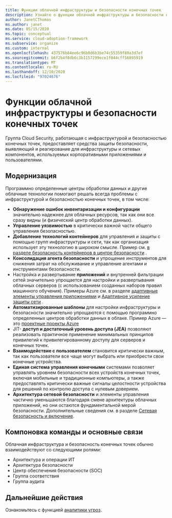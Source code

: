 ```yaml
---
title: Функции облачной инфраструктуры и безопасности конечных точек
description: Узнайте о функции облачной инфраструктуры и безопасности конечных точек.
author: JanetCThomas
ms.author: janet
ms.date: 05/15/2020
ms.topic: conceptual
ms.service: cloud-adoption-framework
ms.subservice: organize
ms.custom: internal
ms.openlocfilehash: 437576b84ee6c96b0d6b3be74c55359f80a3d7ef
ms.sourcegitcommit: b6f2b4f8db6c3b1157299ece1f044cff56895919
ms.translationtype: MT
ms.contentlocale: ru-RU
ms.lasthandoff: 12/10/2020
ms.locfileid: "97024676"
---
```

# <a name="function-of-cloud-infrastructure-and-endpoint-security"></a>Функции облачной инфраструктуры и безопасности конечных точек

Группа Cloud Security, работающая с инфраструктурой и безопасностью конечных точек, предоставляет средства защиты безопасности, выявляющий и реагирование для инфраструктуры и сетевых компонентов, используемых корпоративными приложениями и пользователями.

## <a name="modernization"></a>Модернизация

Программно определенные центры обработки данных и другие облачные технологии помогают решать всегда проблемы с инфраструктурой и безопасностью конечных точек, в том числе:

- **Обнаружение ошибок инвентаризации и конфигурации** значительно надежнее для облачных ресурсов, так как они все сразу видны (и физический центр обработки данных).
- **Управление уязвимостью** в критически важной части общего управления безопасностью.
- **Добавление технологий контейнеров** для управления и защиты с помощью групп инфраструктуры и сети, так как организация использует эту технологию в широком смысле. Пример см. [в разделе безопасность контейнеров в центре безопасности](/azure/security-center/container-security) .
- **Консолидация агента безопасности** и упрощение инструментов для снижения затрат на обслуживание и управление агентами и инструментами безопасности.
- Настройка и развертывание **приложений** и внутренней фильтрации сетей значительно упрощается для настройки и развертывания облачных серверов (с использованием созданных наборов правил машинного обучения). Примеры Azure см. в разделе [адаптивные элементы управления приложениями](/azure/security-center/security-center-adaptive-application) и [Адаптивное усиление защиты сети](/azure/security-center/security-center-adaptive-network-hardening) .
- **Автоматизированные шаблоны** для настройки инфраструктуры и безопасности значительно упрощаются с помощью программно определенных центров обработки данных в облаке. Пример Azure — это [проектные проекты Azure](/azure/governance/blueprints/overview)
- JIT- **доступ и достаточный уровень доступа (JEA)** позволяют реализовать практичное применение минимальных принципов привилегий к привилегированному доступу для серверов и конечных точек.
- **Взаимодействие с пользователем** становится критически важным, так как пользователи все чаще могут выбрать или приобрести свои конечные устройства.
- **Единая система управления конечными** системами позволяет управлять уровнем безопасности всех устройств конечных точек, включая мобильные и традиционные компьютеры, а также предоставлять критически важные сигналы целостности устройства для решений по контролю доступа с нулевым доверием.
- **Архитектура сетевой безопасности** и элементы управления частично уменьшаются благодаря смене архитектуры облачных приложений, но они остаются фундаментальной мерой безопасности. Дополнительные сведения см. в разделе [Сетевая безопасность и включение](/azure/architecture/framework/security/network-security-containment).

## <a name="team-composition-and-key-relationships"></a>Компоновка команды и основные связи

Облачная инфраструктура и безопасность конечных точек обычно взаимодействуют со следующими ролями:

- Архитектура и операции ИТ
- Архитектура безопасности
- Центр обеспечения безопасности (SOC)
- Группа соответствия
- Группа аудита

## <a name="next-steps"></a>Дальнейшие действия

Ознакомьтесь с функцией [аналитики угроз](./cloud-security-threat-intelligence.md).
